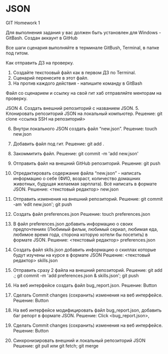 # JSON
GIT Homework 1

Для выполнения задания у вас должен быть установлен для Windows - GitBash.
Создан аккаунт в GitHub

Все шаги сценария выполняйте в терминале GitBush, Terminal, в папке под гитом.

Как отправить ДЗ на проверку.
 1. Создайте текстоовый файл как в первом ДЗ по Terminal.
 2. Сценарий перенесите в этот файл.
 3. На против каждого действия - напишите команду в GitBash

Файл со сценарием и ссылку на свой гит хаб отправляйте менторам на проверку.

JSON
 4. Создать внешний репозиторий c названием JSON.
 5. Клонировать репозиторий JSON на локальный компьютер.
    Решение: git clone <ссылка SSH на репозиторий>
 
 6. Внутри локального JSON создать файл “new.json”.
    Решение: touch new.json 
 
 7. Добавить файл под гит.
    Решение: git add .
 
 8. Закоммитить файл.
    Решение: git commit -m 'add new.json'
    
 9. Отправить файл на внешний GitHub репозиторий.
    Решение: git push 
 
 10. Отредактировать содержание файла “new.json” - написать информацию о себе (ФИО, возраст, количество домашних животных, будущая желаемая зарплата). Всё написать в формате JSON.
    Решение: <текстовый редактор> new.json

 11. Отправить изменения на внешний репозиторий.
    Решение: git commit -am 'edit new.json'; git push
    
 12. Создать файл preferences.json
    Решение: touch preferences.json 
 
 13. В файл preferences.json добавить информацию о своих предпочтениях (Любимый фильм, любимый сериал, любимая еда, любимое время года, сторона которую хотели бы посетить) в формате JSON.
     Решение: <текстовый редактор> preferences.json
 
 14. Создать файл sklls.json добавить информацию о скиллах которые будут изучены на курсе в формате JSON
    Решение: <текстовый редактор> skills.json 
 
 15. Отправить сразу 2 файла на внешний репозиторий.
    Решение: git add .; git commit -m 'add preferences.json & skills.json'; git push 
 
 16. На веб интерфейсе создать файл bug_report.json.
    Решение: Button <create new file> 
 
 17. Сделать Commit changes (сохранить) изменения на веб интерфейсе.
    Решение: Button <Commit new file> 
 
 18. На веб интерфейсе модифицировать файл bug_report.json, добавить баг репорт в формате JSON.
    Решение: Click <bug_report.json>, <edit this file>
 
 19. Сделать Commit changes (сохранить) изменения на веб интерфейсе.
    Решение: Button <Commit new file> 
 
 20. Синхронизировать внешний и локальный репозиторий JSON
    Решение: git pull  или git fetch; git merge
